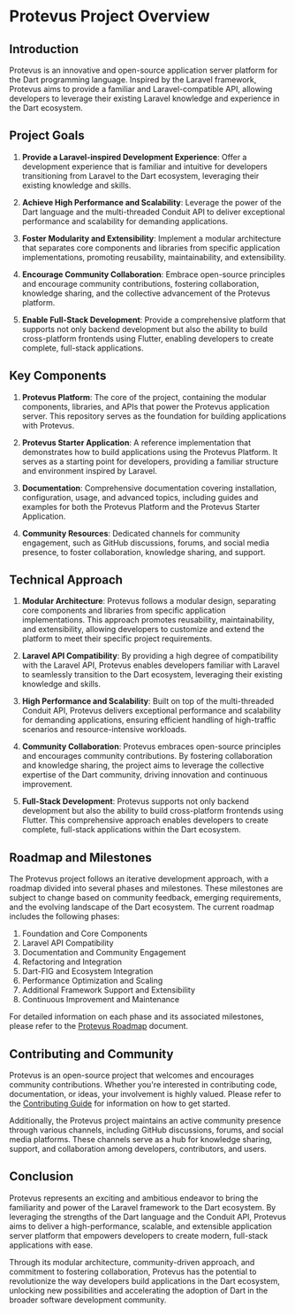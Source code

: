 # Protevus Project Overview

## Introduction

Protevus is an innovative and open-source application server platform for the Dart programming language. Inspired by the Laravel framework, Protevus aims to provide a familiar and Laravel-compatible API, allowing developers to leverage their existing Laravel knowledge and experience in the Dart ecosystem.

## Project Goals

1. **Provide a Laravel-inspired Development Experience**: Offer a development experience that is familiar and intuitive for developers transitioning from Laravel to the Dart ecosystem, leveraging their existing knowledge and skills.

2. **Achieve High Performance and Scalability**: Leverage the power of the Dart language and the multi-threaded Conduit API to deliver exceptional performance and scalability for demanding applications.

3. **Foster Modularity and Extensibility**: Implement a modular architecture that separates core components and libraries from specific application implementations, promoting reusability, maintainability, and extensibility.

4. **Encourage Community Collaboration**: Embrace open-source principles and encourage community contributions, fostering collaboration, knowledge sharing, and the collective advancement of the Protevus platform.

5. **Enable Full-Stack Development**: Provide a comprehensive platform that supports not only backend development but also the ability to build cross-platform frontends using Flutter, enabling developers to create complete, full-stack applications.

## Key Components

1. **Protevus Platform**: The core of the project, containing the modular components, libraries, and APIs that power the Protevus application server. This repository serves as the foundation for building applications with Protevus.

2. **Protevus Starter Application**: A reference implementation that demonstrates how to build applications using the Protevus Platform. It serves as a starting point for developers, providing a familiar structure and environment inspired by Laravel.

3. **Documentation**: Comprehensive documentation covering installation, configuration, usage, and advanced topics, including guides and examples for both the Protevus Platform and the Protevus Starter Application.

4. **Community Resources**: Dedicated channels for community engagement, such as GitHub discussions, forums, and social media presence, to foster collaboration, knowledge sharing, and support.

## Technical Approach

1. **Modular Architecture**: Protevus follows a modular design, separating core components and libraries from specific application implementations. This approach promotes reusability, maintainability, and extensibility, allowing developers to customize and extend the platform to meet their specific project requirements.

2. **Laravel API Compatibility**: By providing a high degree of compatibility with the Laravel API, Protevus enables developers familiar with Laravel to seamlessly transition to the Dart ecosystem, leveraging their existing knowledge and skills.

3. **High Performance and Scalability**: Built on top of the multi-threaded Conduit API, Protevus delivers exceptional performance and scalability for demanding applications, ensuring efficient handling of high-traffic scenarios and resource-intensive workloads.

4. **Community Collaboration**: Protevus embraces open-source principles and encourages community contributions. By fostering collaboration and knowledge sharing, the project aims to leverage the collective expertise of the Dart community, driving innovation and continuous improvement.

5. **Full-Stack Development**: Protevus supports not only backend development but also the ability to build cross-platform frontends using Flutter. This comprehensive approach enables developers to create complete, full-stack applications within the Dart ecosystem.

## Roadmap and Milestones

The Protevus project follows an iterative development approach, with a roadmap divided into several phases and milestones. These milestones are subject to change based on community feedback, emerging requirements, and the evolving landscape of the Dart ecosystem. The current roadmap includes the following phases:

1. Foundation and Core Components
2. Laravel API Compatibility
3. Documentation and Community Engagement
4. Refactoring and Integration
5. Dart-FIG and Ecosystem Integration
6. Performance Optimization and Scaling
7. Additional Framework Support and Extensibility
8. Continuous Improvement and Maintenance

For detailed information on each phase and its associated milestones, please refer to the [Protevus Roadmap](link-to-roadmap) document.

## Contributing and Community

Protevus is an open-source project that welcomes and encourages community contributions. Whether you're interested in contributing code, documentation, or ideas, your involvement is highly valued. Please refer to the [Contributing Guide](link-to-contributing-guide) for information on how to get started.

Additionally, the Protevus project maintains an active community presence through various channels, including GitHub discussions, forums, and social media platforms. These channels serve as a hub for knowledge sharing, support, and collaboration among developers, contributors, and users.

## Conclusion

Protevus represents an exciting and ambitious endeavor to bring the familiarity and power of the Laravel framework to the Dart ecosystem. By leveraging the strengths of the Dart language and the Conduit API, Protevus aims to deliver a high-performance, scalable, and extensible application server platform that empowers developers to create modern, full-stack applications with ease.

Through its modular architecture, community-driven approach, and commitment to fostering collaboration, Protevus has the potential to revolutionize the way developers build applications in the Dart ecosystem, unlocking new possibilities and accelerating the adoption of Dart in the broader software development community.
